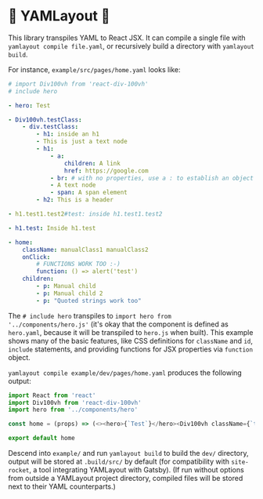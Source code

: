 
# 🍠 YAMLayout 🍠
This library transpiles YAML to React JSX.   It can compile a single file with `yamlayout compile file.yaml`, or recursively build a directory with `yamlayout build`.

For instance, `example/src/pages/home.yaml` looks like:
```yaml
# import Div100vh from 'react-div-100vh'
# include hero

- hero: Test

- Div100vh.testClass:
    - div.testClass:
        - h1: inside an h1
        - This is just a text node
        - h1:
            - a:
                children: A link
                href: https://google.com
            - br: # with no properties, use a : to establish an object
            - A text node
            - span: A span element
        - h2: This is a header

- h1.test1.test2#test: inside h1.test1.test2

- h1.test: Inside h1.test

- home:
    className: manualClass1 manualClass2
    onClick:
        # FUNCTIONS WORK TOO :-)
        function: () => alert('test')
    children:
        - p: Manual child
        - p: Manual child 2
        - p: "Quoted strings work too"
```

The `# include hero` transpiles to `import hero from '../components/hero.js'` (it's okay that the component is defined as `hero.yaml`, because it will be transpiled to `hero.js` when built). This example shows many of the basic features, like CSS definitions for `className` and `id`, `include` statements, and providing functions for JSX properties via `function` object.

`yamlayout compile example/dev/pages/home.yaml` produces the following output:

```javascript
import React from 'react'
import Div100vh from 'react-div-100vh'
import hero from '../components/hero'

const home = (props) => (<><hero>{`Test`}</hero><Div100vh className={`testClass`}><div className={`testClass`}><h1>{`inside an h1`}</h1>{`This is just a text node`}<h1><a href={`https://google.com`}>{`A link`}</a><br />{`A text node`}<span>{`A span element`}</span></h1><h2>{`This is a header`}</h2></div></Div100vh><h1 id={`test`} className={`test1 test2`}>{`inside h1.test1.test2`}</h1><h1 className={`test`}>{`Inside h1.test`}</h1><home className={`manualClass1 manualClass2`} onClick={() => alert('test')}><p>{`Manual child`}</p><p>{`Manual child 2`}</p><p>{`Quoted strings work too`}</p></home></>);

export default home
```

Descend into `example/` and run `yamlayout build` to build the `dev/` directory, output will be stored at `.build/src/` by default (for compatibility with `site-rocket`, a tool integrating YAMLayout with Gatsby). (If run without options from outside a YAMLayout project directory, compiled files will be stored next to their YAML counterparts.)
